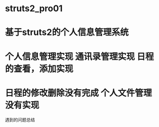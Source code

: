 struts2_pro01
=============

基于struts2的个人信息管理系统
=============
个人信息管理实现
通讯录管理实现
日程的查看，添加实现
=============
日程的修改删除没有完成
个人文件管理没有实现
=============
遇到的问题总结

